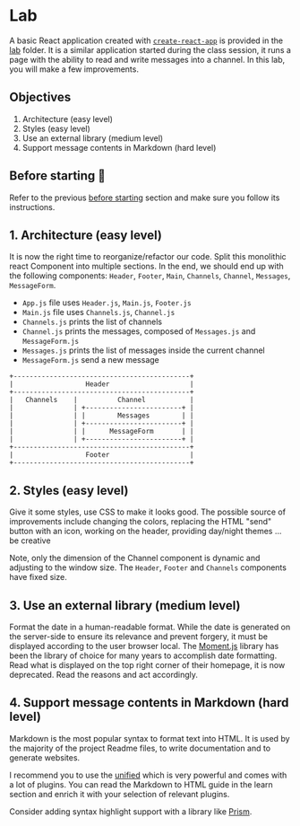 
# Lab

A basic React application created with [`create-react-app`](https://create-react-app.dev/) is provided in the [lab](./lab) folder. It is a similar application started during the class session, it runs a page with the ability to read and write messages into a channel. In this lab, you will make a few improvements.

## Objectives

1. Architecture (easy level)
2. Styles (easy level)
3. Use an external library (medium level)
4. Support message contents in Markdown (hard level)

## Before starting 🚀

Refer to the previous [before starting](../03.storage/lab.md#before-starting-) section and make sure you follow its instructions.

## 1. Architecture (easy level)

It is now the right time to reorganize/refactor our code. Split this monolithic
react Component into multiple sections. In the end, we should end up with the
following components: `Header`, `Footer`, `Main`, `Channels`, `Channel`,
`Messages`, `MessageForm`.

- `App.js` file uses `Header.js`, `Main.js`, `Footer.js`
- `Main.js` file uses `Channels.js`, `Channel.js`
- `Channels.js` prints the list of channels
- `Channel.js` prints the messages, composed of `Messages.js` and `MessageForm.js`
- `Messages.js` prints the list of messages inside the current channel
- `MessageForm.js` send a new message

```
+--------------------------------------------+
|                  Header                    |
+--------------------------------------------+
|   Channels    |          Channel           |
|               | +------------------------+ |
|               | |        Messages        | |
|               | +------------------------+ |
|               | |      MessageForm       | |
|               | +------------------------+ |
+--------------------------------------------+
|                  Footer                    |
+--------------------------------------------+
```

## 2. Styles (easy level)

Give it some styles, use CSS to make it looks good. The possible source of improvements include changing the colors, replacing the HTML "send" button with an icon, working on the header, providing day/night themes ... be creative

Note, only the dimension of the Channel component is dynamic and adjusting to the window size. The `Header`, `Footer` and `Channels` components have fixed size.

## 3. Use an external library (medium level)

Format the date in a human-readable format. While the date is generated on the server-side to ensure its relevance and prevent forgery, it must be displayed according to the user browser local. The [Moment.js](https://momentjs.com/) library has been the library of choice for many years to accomplish date formatting. Read what is displayed on the top right corner of their homepage, it is now deprecated. Read the reasons and act accordingly.

## 4. Support message contents in Markdown (hard level)

Markdown is the most popular syntax to format text into HTML. It is used by the majority of the project Readme files, to write documentation and to generate websites.

I recommend you to use the [unified](https://unifiedjs.com/) which is very powerful and comes with a lot of plugins. You can read the Markdown to HTML guide in the learn section and enrich it with your selection of relevant plugins.

Consider adding syntax highlight support with a library like [Prism](https://prismjs.com/).
